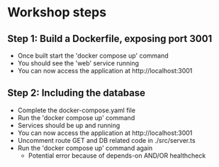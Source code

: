 # Workshop steps

## Step 1: Build a Dockerfile, exposing port 3001

- Once built start the 'docker compose up' command
- You should see the 'web' service running
- You can now access the application at http://localhost:3001

## Step 2: Including the database

- Complete the docker-compose.yaml file
- Run the 'docker compose up' command
- Services should be up and running
- You can now access the application at http://localhost:3001
- Uncomment route GET and DB related code in ./src/server.ts
- Run the 'docker compose up' command again
  - Potential error because of depends-on AND/OR healthcheck
